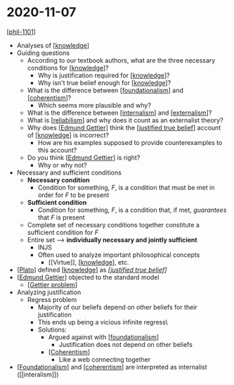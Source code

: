 # 2020-11-07

[[phil-1101]]

- Analyses of [[knowledge]]
- Guiding questions
  - According to our textbook authors, what are the three necessary conditions for [[knowledge]]?
    - Why is justification required for [[knowledge]]?
    - Why isn't true belief enough for [[knowledge]]?
  - What is the difference between [[foundationalism]] and [[coherentism]]?
    - Which seems more plausible and why?
  - What is the difference between [[internalism]] and [[externalism]]?
  - What is [[reliabilism]] and why does it count as an externalist theory?
  - Why does [[Edmund Gettier]] think the [[justified true belief]] account of [[knowledge]] is incorrect?
    - How are his examples supposed to provide counterexamples to this account?
  - Do you think [[Edmund Gettier]] is right?
    - Why or why not?
- Necessary and sufficient conditions
  - **Necessary condition**
    - Condition for something, *F*, is a condition that must be met in order for *F* to be present
  - **Sufficient condition**
    - Condition for something, *F*, is a condition that, if met, *guarantees* that *F* is present
  - Complete set of necessary conditions together constitute a sufficient condition for *F*
  - Entire set --> **individually necessary and jointly sufficient**
    - INJS
    - Often used to analyze important philosophical concepts
      - [[Virtue]], [[knowledge]], etc.
- [[Plato]] defined [[knowledge]] as *[[justified true belief]]*
- [[Edmund Gettier]] objected to the standard model
  - [[Gettier problem]]
- Analyzing justification
  - Regress problem
    - Majority of our beliefs depend on other beliefs for their justification
    - This ends up being a vicious infinite regress\
    - Solutions:
      - Argued against with [[foundationalism]]
        - Justification does not depend on other beliefs
      - [[Coherentism]]
        - Like a web connecting together
- [[Foundationalism]] and [[coherentism]] are interpreted as internalist ([[interalism]])

[//begin]: # "Autogenerated link references for markdown compatibility"
[phil-1101]: phil-1101 "PHIL 1101 - Intro to Philosophy: Knowledge and Reality"
[knowledge]: knowledge "Knowledge"
[foundationalism]: foundationalism "Foundationalism"
[coherentism]: coherentism "Coherentism"
[internalism]: internalism "Internalism"
[externalism]: externalism "Externalism"
[reliabilism]: reliabilism "Reliabilism"
[Edmund Gettier]: edmund-gettier "Edmund Gettier"
[justified true belief]: justified-true-belief "Justified True Belief"
[Plato]: plato "Plato"
[Gettier problem]: gettier-problem "Gettier Problem"
[Coherentism]: coherentism "Coherentism"
[Foundationalism]: foundationalism "Foundationalism"
[//end]: # "Autogenerated link references"